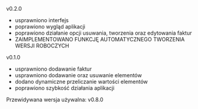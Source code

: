 v0.2.0
- usprawniono interfejs
- poprawiono wygląd aplikacji
- poprawiono działanie opcji usuwania, tworzenia oraz edytowania faktur
- ZAIMPLEMENTOWANO FUNKCJĘ AUTOMATYCZNEGO TWORZENIA WERSJI ROBOCZYCH

v0.1.0
- usprawniono dodawanie faktur
- usprawniono dodawanie oraz usuwanie elementów
- dodano dynamiczne przeliczanie wartości elementów
- poprawiono szybkość działania aplikacji

Przewidywana wersja używalna: v0.8.0